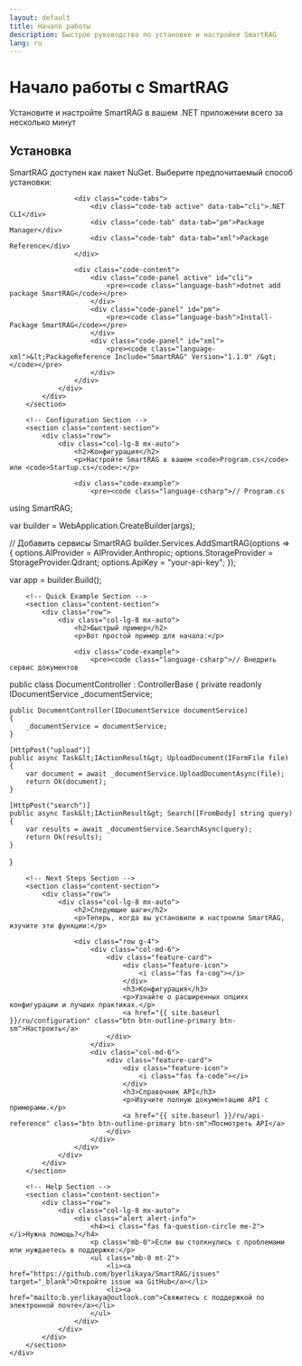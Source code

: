 ```yaml
---
layout: default
title: Начало работы
description: Быстрое руководство по установке и настройке SmartRAG
lang: ru
---
```


<div class="page-header">
    <div class="container">
        <div class="row">
            <div class="col-lg-8 mx-auto text-center">
                <h1 class="page-title">Начало работы с SmartRAG</h1>
                <p class="page-description">
                    Установите и настройте SmartRAG в вашем .NET приложении всего за несколько минут
                </p>
            </div>
        </div>
    </div>
</div>

<div class="page-content">
    <div class="container">
        <!-- Installation Section -->
        <section class="content-section">
            <div class="row">
                <div class="col-lg-8 mx-auto">
                    <h2>Установка</h2>
                    <p>SmartRAG доступен как пакет NuGet. Выберите предпочитаемый способ установки:</p>
                    
                    <div class="code-tabs">
                        <div class="code-tab active" data-tab="cli">.NET CLI</div>
                        <div class="code-tab" data-tab="pm">Package Manager</div>
                        <div class="code-tab" data-tab="xml">Package Reference</div>
                    </div>
                    
                    <div class="code-content">
                        <div class="code-panel active" id="cli">
                            <pre><code class="language-bash">dotnet add package SmartRAG</code></pre>
                        </div>
                        <div class="code-panel" id="pm">
                            <pre><code class="language-bash">Install-Package SmartRAG</code></pre>
                        </div>
                        <div class="code-panel" id="xml">
                            <pre><code class="language-xml">&lt;PackageReference Include="SmartRAG" Version="1.1.0" /&gt;</code></pre>
                        </div>
                    </div>
                </div>
            </div>
        </section>

        <!-- Configuration Section -->
        <section class="content-section">
            <div class="row">
                <div class="col-lg-8 mx-auto">
                    <h2>Конфигурация</h2>
                    <p>Настройте SmartRAG в вашем <code>Program.cs</code> или <code>Startup.cs</code>:</p>
                    
                    <div class="code-example">
                        <pre><code class="language-csharp">// Program.cs
using SmartRAG;

var builder = WebApplication.CreateBuilder(args);

// Добавить сервисы SmartRAG
builder.Services.AddSmartRAG(options =>
{
    options.AIProvider = AIProvider.Anthropic;
    options.StorageProvider = StorageProvider.Qdrant;
    options.ApiKey = "your-api-key";
});

var app = builder.Build();</code></pre>
                    </div>
                </div>
            </div>
        </section>

        <!-- Quick Example Section -->
        <section class="content-section">
            <div class="row">
                <div class="col-lg-8 mx-auto">
                    <h2>Быстрый пример</h2>
                    <p>Вот простой пример для начала:</p>
                    
                    <div class="code-example">
                        <pre><code class="language-csharp">// Внедрить сервис документов
public class DocumentController : ControllerBase
{
    private readonly IDocumentService _documentService;
    
    public DocumentController(IDocumentService documentService)
    {
        _documentService = documentService;
    }
    
    [HttpPost("upload")]
    public async Task&lt;IActionResult&gt; UploadDocument(IFormFile file)
    {
        var document = await _documentService.UploadDocumentAsync(file);
        return Ok(document);
    }
    
    [HttpPost("search")]
    public async Task&lt;IActionResult&gt; Search([FromBody] string query)
    {
        var results = await _documentService.SearchAsync(query);
        return Ok(results);
    }
}</code></pre>
                    </div>
                </div>
            </div>
        </section>

        <!-- Next Steps Section -->
        <section class="content-section">
            <div class="row">
                <div class="col-lg-8 mx-auto">
                    <h2>Следующие шаги</h2>
                    <p>Теперь, когда вы установили и настроили SmartRAG, изучите эти функции:</p>
                    
                    <div class="row g-4">
                        <div class="col-md-6">
                            <div class="feature-card">
                                <div class="feature-icon">
                                    <i class="fas fa-cog"></i>
                                </div>
                                <h3>Конфигурация</h3>
                                <p>Узнайте о расширенных опциях конфигурации и лучших практиках.</p>
                                <a href="{{ site.baseurl }}/ru/configuration" class="btn btn-outline-primary btn-sm">Настроить</a>
                            </div>
                        </div>
                        <div class="col-md-6">
                            <div class="feature-card">
                                <div class="feature-icon">
                                    <i class="fas fa-code"></i>
                                </div>
                                <h3>Справочник API</h3>
                                <p>Изучите полную документацию API с примерами.</p>
                                <a href="{{ site.baseurl }}/ru/api-reference" class="btn btn-outline-primary btn-sm">Посмотреть API</a>
                            </div>
                        </div>
                    </div>
                </div>
            </div>
        </section>

        <!-- Help Section -->
        <section class="content-section">
            <div class="row">
                <div class="col-lg-8 mx-auto">
                    <div class="alert alert-info">
                        <h4><i class="fas fa-question-circle me-2"></i>Нужна помощь?</h4>
                        <p class="mb-0">Если вы столкнулись с проблемами или нуждаетесь в поддержке:</p>
                        <ul class="mb-0 mt-2">
                            <li><a href="https://github.com/byerlikaya/SmartRAG/issues" target="_blank">Откройте issue на GitHub</a></li>
                            <li><a href="mailto:b.yerlikaya@outlook.com">Свяжитесь с поддержкой по электронной почте</a></li>
                        </ul>
                    </div>
                </div>
            </div>
        </section>
    </div>
</div>